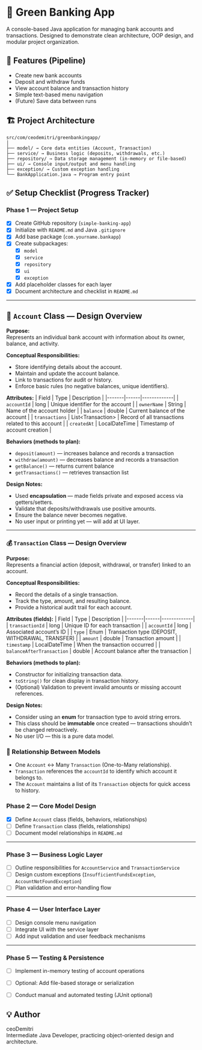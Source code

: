 # 🏦 Green Banking App
A console-based Java application for managing bank accounts and transactions.
Designed to demonstrate clean architecture, OOP design, and modular project organization.

## 🚀 Features (Pipeline)
- Create new bank accounts
- Deposit and withdraw funds
- View account balance and transaction history
- Simple text-based menu navigation
- (Future) Save data between runs

## 🏗️ Project Architecture
```
src/com/ceodemitri/greenbankingapp/ 
│
├── model/ → Core data entities (Account, Transaction)
├── service/ → Business logic (deposits, withdrawals, etc.)
├── repository/ → Data storage management (in-memory or file-based)
├── ui/ → Console input/output and menu handling
├── exception/ → Custom exception handling
└── BankApplication.java → Program entry point
```
## ✅ Setup Checklist (Progress Tracker)
### Phase 1 — Project Setup
- [x] Create GitHub repository (`simple-banking-app`)
- [x] Initialize with `README.md` and Java `.gitignore`
- [x] Add base package (`com.yourname.bankapp`)
- [x] Create subpackages:
    - [x] `model`
    - [x] `service`
    - [x] `repository`
    - [x] `ui`
    - [x] `exception`
- [x] Add placeholder classes for each layer
- [x] Document architecture and checklist in `README.md`

---

## 🏦 `Account` Class — Design Overview

**Purpose:**  
Represents an individual bank account with information about its owner, balance, and activity.

**Conceptual Responsibilities:**
- Store identifying details about the account.
- Maintain and update the account balance.
- Link to transactions for audit or history.
- Enforce basic rules (no negative balances, unique identifiers).

**Attributes:**
| Field | Type | Description |
|-------|------|-------------|
| `accountId` |  long | Unique identifier for the account |
| `ownerName` | String | Name of the account holder |
| `balance` | double | Current balance of the account |
| `transactions` | List\<Transaction\> | Record of all transactions related to this account |
| `createdAt` | LocalDateTime | Timestamp of account creation |

**Behaviors (methods to plan):**
- `deposit(amount)` — increases balance and records a transaction
- `withdraw(amount)` — decreases balance and records a transaction
- `getBalance()` — returns current balance
- `getTransactions()` — retrieves transaction list

**Design Notes:**
- Used **encapsulation** — made fields private and exposed access via getters/setters.
- Validate that deposits/withdrawals use positive amounts.
- Ensure the balance never becomes negative.
- No user input or printing yet — will add at UI layer.

---

### 💰 `Transaction` Class — Design Overview

**Purpose:**  
Represents a financial action (deposit, withdrawal, or transfer) linked to an account.

**Conceptual Responsibilities:**
- Record the details of a single transaction.
- Track the type, amount, and resulting balance.
- Provide a historical audit trail for each account.

**Attributes (fields):**
| Field | Type | Description |
|-------|------|-------------|
| `transactionId` | long | Unique ID for each transaction |
| `accountId` | long | Associated account’s ID |
| `type` | Enum | Transaction type (DEPOSIT, WITHDRAWAL, TRANSFER) |
| `amount` | double | Transaction amount |
| `timestamp` | LocalDateTime | When the transaction occurred |
| `balanceAfterTransaction` | double | Account balance after the transaction |

**Behaviors (methods to plan):**
- Constructor for initializing transaction data.
- `toString()` for clean display in transaction history.
- (Optional) Validation to prevent invalid amounts or missing account references.

**Design Notes:**
- Consider using an **enum** for transaction type to avoid string errors.
- This class should be **immutable** once created — transactions shouldn’t be changed retroactively.
- No user I/O — this is a pure data model.


### 🔗 Relationship Between Models

- One `Account` ↔ Many `Transaction` (One-to-Many relationship).
- `Transaction` references the `accountId` to identify which account it belongs to.
- The `Account` maintains a list of its `Transaction` objects for quick access to history.


### Phase 2 — Core Model Design
- [x] Define `Account` class (fields, behaviors, relationships)
- [ ] Define `Transaction` class (fields, relationships)
- [ ] Document model relationships in `README.md`

---

### Phase 3 — Business Logic Layer
- [ ] Outline responsibilities for `AccountService` and `TransactionService`
- [ ] Design custom exceptions (`InsufficientFundsException`, `AccountNotFoundException`)
- [ ] Plan validation and error-handling flow

---

### Phase 4 — User Interface Layer
- [ ] Design console menu navigation
- [ ] Integrate UI with the service layer
- [ ] Add input validation and user feedback mechanisms

---

### Phase 5 — Testing & Persistence
- [ ] Implement in-memory testing of account operations
- [ ] Optional: Add file-based storage or serialization
- [ ] Conduct manual and automated testing (JUnit optional)


## 💡 Author
ceoDemitri <br>
Intermediate Java Developer, practicing object-oriented design and architecture.